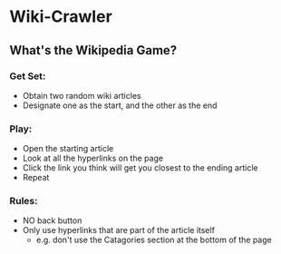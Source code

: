 # Wiki-Crawler
## What's the Wikipedia Game?
### Get Set:
* Obtain two random wiki articles
* Designate one as the start, and the other as the end

### Play:
* Open the starting article
* Look at all the hyperlinks on the page
* Click the link you think will get you closest to the ending article
* Repeat


### Rules:
* NO back button
* Only use hyperlinks that are part of the article itself
  * e.g. don't use the Catagories section at the bottom of the page
